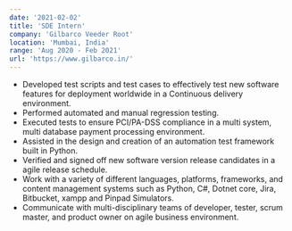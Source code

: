 ```yaml
---
date: '2021-02-02'
title: 'SDE Intern'
company: 'Gilbarco Veeder Root'
location: 'Mumbai, India'
range: 'Aug 2020 - Feb 2021'
url: 'https://www.gilbarco.in/'
---
```


- Developed test scripts and test cases to effectively test new software features for deployment worldwide in a Continuous delivery environment.
- Performed automated and manual regression testing.
- Executed tests to ensure PCI/PA-DSS compliance in a multi system, multi database payment processing environment.
- Assisted in the design and creation of an automation test framework built in Python.
- Verified and signed off new software version release candidates in a agile release schedule.
- Work with a variety of different languages, platforms, frameworks, and content management systems such as Python, C#, Dotnet core, Jira, Bitbucket, xampp and Pinpad Simulators.
- Communicate with multi-disciplinary teams of developer, tester, scrum master, and product owner on agile business environment.
